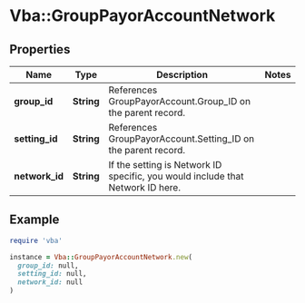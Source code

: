 # Vba::GroupPayorAccountNetwork

## Properties

| Name | Type | Description | Notes |
| ---- | ---- | ----------- | ----- |
| **group_id** | **String** | References GroupPayorAccount.Group_ID on the parent record. |  |
| **setting_id** | **String** | References GroupPayorAccount.Setting_ID on the parent record. |  |
| **network_id** | **String** | If the setting is Network ID specific, you would include that Network ID here. |  |

## Example

```ruby
require 'vba'

instance = Vba::GroupPayorAccountNetwork.new(
  group_id: null,
  setting_id: null,
  network_id: null
)
```

